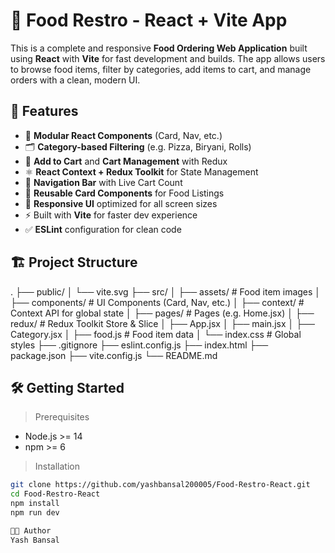 # 🍔 Food Restro - React + Vite App

This is a complete and responsive **Food Ordering Web Application** built using **React** with **Vite** for fast development and builds. The app allows users to browse food items, filter by categories, add items to cart, and manage orders with a clean, modern UI.

## 🚀 Features
- 🧩 **Modular React Components** (Card, Nav, etc.)
- 🗂️ **Category-based Filtering** (e.g. Pizza, Biryani, Rolls)
- 🛒 **Add to Cart** and **Cart Management** with Redux
- ⚛️ **React Context + Redux Toolkit** for State Management
- 🧭 **Navigation Bar** with Live Cart Count
- 🎯 **Reusable Card Components** for Food Listings
- 🎨 **Responsive UI** optimized for all screen sizes
- ⚡ Built with **Vite** for faster dev experience
- ✅ **ESLint** configuration for clean code

## 🏗️ Project Structure
.
├── public/
│ └── vite.svg
├── src/
│ ├── assets/ # Food item images
│ ├── components/ # UI Components (Card, Nav, etc.)
│ ├── context/ # Context API for global state
│ ├── pages/ # Pages (e.g. Home.jsx)
│ ├── redux/ # Redux Toolkit Store & Slice
│ ├── App.jsx
│ ├── main.jsx
│ ├── Category.jsx
│ ├── food.js # Food item data
│ └── index.css # Global styles
├── .gitignore
├── eslint.config.js
├── index.html
├── package.json
├── vite.config.js
└── README.md

## 🛠️ Getting Started
>Prerequisites
- Node.js >= 14
- npm >= 6

>Installation
```bash
git clone https://github.com/yashbansal200005/Food-Restro-React.git
cd Food-Restro-React
npm install
npm run dev

👨‍💻 Author
Yash Bansal
